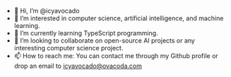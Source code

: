 - 👋 Hi, I’m @icyavocado
- 👀 I’m interested in computer science, artificial intelligence, and machine learning.
- 🌱 I’m currently learning TypeScript programming.
- 💞️ I’m looking to collaborate on open-source AI projects or any interesting computer science project.
- 📫 How to reach me: You can contact me through my Github profile or drop an email to icyavocado@ovacoda.com

<!---
icyavocado/icyavocado is a ✨ special ✨ repository because its `README.md` (this file) appears on your GitHub profile.
You can click the Preview link to take a look at your changes.
--->
